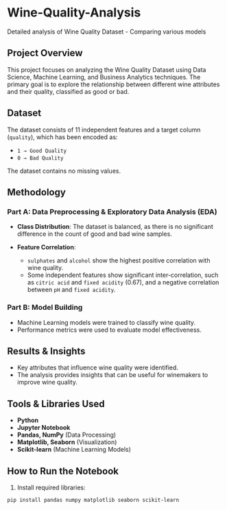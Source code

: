 # Wine-Quality-Analysis
Detailed analysis of Wine Quality Dataset - Comparing various models 

## Project Overview

This project focuses on analyzing the Wine Quality Dataset using Data Science, Machine Learning, and Business Analytics techniques. The primary goal is to explore the relationship between different wine attributes and their quality, classified as good or bad.

## Dataset

The dataset consists of 11 independent features and a target column (`quality`), which has been encoded as:

- `1 → Good Quality`
- `0 → Bad Quality`

The dataset contains no missing values.

## Methodology

### Part A: Data Preprocessing & Exploratory Data Analysis (EDA)

- **Class Distribution**: The dataset is balanced, as there is no significant difference in the count of good and bad wine samples.
  
- **Feature Correlation**:
    - `sulphates` and `alcohol` show the highest positive correlation with wine quality.
    - Some independent features show significant inter-correlation, such as `citric acid` and `fixed acidity` (0.67), and a negative correlation between `pH` and `fixed acidity`.

### Part B: Model Building

- Machine Learning models were trained to classify wine quality.
- Performance metrics were used to evaluate model effectiveness.

## Results & Insights

- Key attributes that influence wine quality were identified.
- The analysis provides insights that can be useful for winemakers to improve wine quality.

## Tools & Libraries Used

- **Python**
- **Jupyter Notebook**
- **Pandas, NumPy** (Data Processing)
- **Matplotlib, Seaborn** (Visualization)
- **Scikit-learn** (Machine Learning Models)

## How to Run the Notebook

1. Install required libraries:

```bash
pip install pandas numpy matplotlib seaborn scikit-learn
